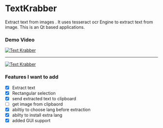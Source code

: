 # TextKrabber
Extract text from images . It uses tesseract ocr Engine to extract text from image. This is an Qt based applications.


### Demo Video


[![Text Krabber ](https://i.ytimg.com/vi/gb0efzaEeIQ/hqdefault.jpg?sqp=-oaymwE2CPYBEIoBSFXyq4qpAygIARUAAIhCGAFwAcABBvABAfgB_gmAAtAFigIMCAAQARhWIFcoZTAP&rs=AOn4CLATHW6qJrbgU8n2TXZt2Bvlqgy1tg)](https://youtu.be/QVM_yKjdvB0)





___________________________________________________________________________________________________________________________________




[![Text Krabber ](https://i.ytimg.com/vi/gb0efzaEeIQ/hqdefault.jpg?sqp=-oaymwE2CPYBEIoBSFXyq4qpAygIARUAAIhCGAFwAcABBvABAfgB_gmAAtAFigIMCAAQARhWIFcoZTAP&rs=AOn4CLATHW6qJrbgU8n2TXZt2Bvlqgy1tg)](https://youtu.be/gb0efzaEeIQ)




### Features I want to add

- [x] Extract text
- [x] Rectangular selection
- [x] send extracted text to clipboard
- [ ] get image from clipbaord
- [X] abiltiy to choose lang before extraction
- [x] abilty to install extra lang
- [x] added GUI support
